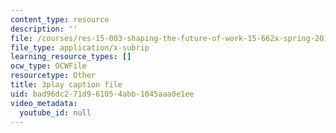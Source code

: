 ```yaml
---
content_type: resource
description: ''
file: /courses/res-15-003-shaping-the-future-of-work-15-662x-spring-2016/bad96dc271d961054abb1045aaa0e1ee_yBgKkYcoPgM.srt
file_type: application/x-subrip
learning_resource_types: []
ocw_type: OCWFile
resourcetype: Other
title: 3play caption file
uid: bad96dc2-71d9-6105-4abb-1045aaa0e1ee
video_metadata:
  youtube_id: null
---
```

